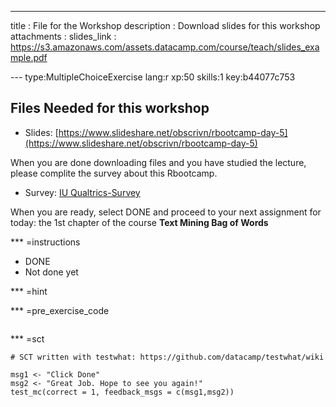 ---
title       : File for the Workshop
description : Download slides for this workshop
attachments :
  slides_link : https://s3.amazonaws.com/assets.datacamp.com/course/teach/slides_example.pdf

--- type:MultipleChoiceExercise lang:r xp:50 skills:1 key:b44077c753
## Files Needed for this workshop

* Slides: [https://www.slideshare.net/obscrivn/rbootcamp-day-5](https://www.slideshare.net/obscrivn/rbootcamp-day-5)


When you are done downloading files and you have studied the lecture, please complite the survey about this Rbootcamp.

* Survey: [IU Qualtrics-Survey](https://iu.co1.qualtrics.com/jfe/form/SV_bp9NE1Rjo7mF8Mt)

When you are ready, select DONE and proceed to your next assignment for today: the 1st chapter of the course **Text Mining Bag of Words**



*** =instructions
- DONE
- Not done yet

*** =hint


*** =pre_exercise_code
```{r}

```

*** =sct
```{r}
# SCT written with testwhat: https://github.com/datacamp/testwhat/wiki

msg1 <- "Click Done"
msg2 <- "Great Job. Hope to see you again!"
test_mc(correct = 1, feedback_msgs = c(msg1,msg2))
```

